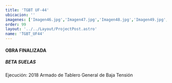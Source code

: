 ```yaml
---
title: 'TGBT UF-44'
ubicacion: ''
imagenes: ['Imagen46.jpg','Imagen47.jpg','Imagen48.jpg','Imagen49.jpg',]
order: 99
layout: '../../Layout/ProjectPost.astro'
name: 'TGBT_UF44'
---
```

#### **OBRA FINALIZADA**

##### BETA SUELAS

Ejecución:
2018
Armado de Tablero General de Baja Tensión
